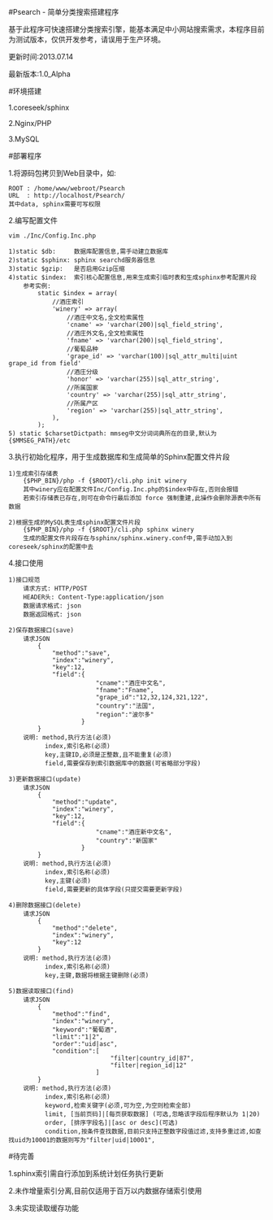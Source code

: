 #Psearch - 简单分类搜索搭建程序

基于此程序可快速搭建分类搜索引擎，能基本满足中小网站搜索需求，本程序目前为测试版本，仅供开发参考，请误用于生产环境。

更新时间:2013.07.14

最新版本:1.0_Alpha

#环境搭建

1.coreseek/sphinx

2.Nginx/PHP

3.MySQL

#部署程序

1.将源码包拷贝到Web目录中，如:

    ROOT : /home/www/webroot/Psearch
    URL  : http://localhost/Psearch/
    其中data, sphinx需要可写权限

2.编写配置文件

    vim ./Inc/Config.Inc.php

    1)static $db:     数据库配置信息,需手动建立数据库
    2)static $sphinx: sphinx searchd服务器信息
    3)static $gzip:   是否启用Gzip压缩
    4)static $index:  索引核心配置信息,用来生成索引临时表和生成sphinx参考配置片段
        参考实例:
            static $index = array(
                //酒庄索引
                'winery' => array(
                    //酒庄中文名,全文检索属性
                    'cname' => 'varchar(200)|sql_field_string',        
                    //酒庄外文名,全文检索属性
                    'fname' => 'varchar(200)|sql_field_string',        
                    //葡萄品种
                    'grape_id' => 'varchar(100)|sql_attr_multi|uint grape_id from field'
                    //酒庄分级
                    'honor' => 'varchar(255)|sql_attr_string',        
                    //所属国家
                    'country' => 'varchar(255)|sql_attr_string',        
                    //所属产区
                    'region' => 'varchar(255)|sql_attr_string',        
                ),        
            );
    5) static $charsetDictpath: mmseg中文分词词典所在的目录,默认为{$MMSEG_PATH}/etc

3.执行初始化程序，用于生成数据库和生成简单的Sphinx配置文件片段

    1)生成索引存储表
        {$PHP_BIN}/php -f {$ROOT}/cli.php init winery 
        其中winery应在配置文件Inc/Config.Inc.php的$index中存在,否则会报错
        若索引存储表已存在,则可在命令行最后添加 force 强制重建,此操作会删除源表中所有数据

    2)根据生成的MySQL表生成sphinx配置文件片段
        {$PHP_BIN}/php -f {$ROOT}/cli.php sphinx winery
        生成的配置文件片段存在与sphinx/sphinx.winery.conf中,需手动加入到coreseek/sphinx的配置中去

4.接口使用

    1)接口规范
        请求方式: HTTP/POST
        HEADER头: Content-Type:application/json
        数据请求格式: json
        数据返回格式: json

    2)保存数据接口(save)
        请求JSON
            {
                "method":"save",
                "index":"winery",
                "key":12,
                "field":{
                            "cname":"酒庄中文名",
                            "fname":"Fname",
                            "grape_id":"12,32,124,321,122",
                            "country":"法国",
                            "region":"波尔多"
                        }
            }
        说明: method,执行方法(必须)
              index,索引名称(必须)
              key,主键ID,必须是正整数,且不能重复(必须)
              field,需要保存到索引数据库中的数据(可省略部分字段)

    3)更新数据接口(update)
        请求JSON
            {
                "method":"update",
                "index":"winery",
                "key":12,
                "field":{
                            "cname":"酒庄新中文名",
                            "country":"新国家"
                        }
            }
        说明: method,执行方法(必须)
              index,索引名称(必须)
              key,主键(必须)
              field,需要更新的具体字段(只提交需要更新字段)

    4)删除数据接口(delete)
        请求JSON
            {
                "method":"delete",
                "index":"winery",
                "key":12
            }
        说明: method,执行方法(必须)
              index,索引名称(必须)
              key,主键,数据将根据主键删除(必须)

    5)数据读取接口(find)
        请求JSON
            {
                "method":"find",
                "index":"winery",
                "keyword":"葡萄酒",
                "limit":"1|2",
                "order":"uid|asc",
                "condition":[
                                "filter|country_id|87",
                                "filter|region_id|12"
                            ]
            }
        说明: method,执行方法(必须)
              index,索引名称(必须)
              keyword,检索关键字(必须,可为空,为空则检索全部)
              limit, [当前页码]|[每页获取数据] (可选,忽略该字段后程序默认为 1|20)
              order, [排序字段名]|[asc or desc](可选)
              condition,按条件查找数据,目前只支持正整数字段值过滤,支持多重过滤,如查找uid为10001的数据则写为"filter|uid|10001",

#待完善

1.sphinx索引需自行添加到系统计划任务执行更新

2.未作增量索引分离,目前仅适用于百万以内数据存储索引使用

3.未实现读取缓存功能
